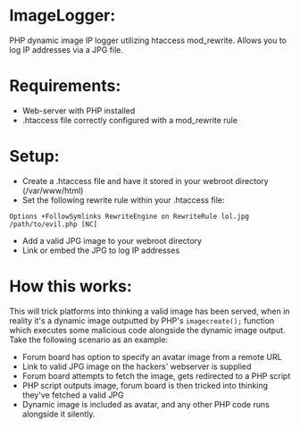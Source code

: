 # ImageLogger:
PHP dynamic image IP logger utilizing htaccess mod_rewrite. Allows you to log IP addresses via a JPG file. 

# Requirements:
- Web-server with PHP installed
- .htaccess file correctly configured with a mod_rewrite rule

# Setup:
- Create a .htaccess file and have it stored in your webroot directory (/var/www/html) 
- Set the following rewrite rule within your .htaccess file:

`Options +FollowSymlinks
RewriteEngine on
RewriteRule lol.jpg /path/to/evil.php [NC]`

- Add a valid JPG image to your webroot directory
- Link or embed the JPG to log IP addresses

# How this works:
This will trick platforms into thinking a valid image has been served, when in reality it's a dynamic image outputted by PHP's `imagecreate();` function which executes some malicious code alongside the dynamic image output. Take the following scenario as an example:

- Forum board has option to specify an avatar image from a remote URL
- Link to valid JPG image on the hackers' webserver is supplied
- Forum board attempts to fetch the image, gets redirected to a PHP script
- PHP script outputs image, forum board is then tricked into thinking they've fetched a valid JPG
- Dynamic image is included as avatar, and any other PHP code runs alongside it silently.
